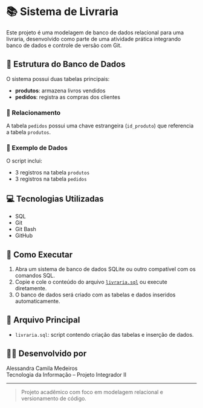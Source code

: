 # 📚 Sistema de Livraria

Este projeto é uma modelagem de banco de dados relacional para uma livraria, desenvolvido como parte de uma atividade prática integrando banco de dados e controle de versão com Git.

## 🧱 Estrutura do Banco de Dados

O sistema possui duas tabelas principais:

- **produtos**: armazena livros vendidos
- **pedidos**: registra as compras dos clientes

### 🔗 Relacionamento
A tabela `pedidos` possui uma chave estrangeira (`id_produto`) que referencia a tabela `produtos`.

### 📄 Exemplo de Dados
O script inclui:
- 3 registros na tabela `produtos`
- 3 registros na tabela `pedidos`

## 💻 Tecnologias Utilizadas

- SQL
- Git
- Git Bash
- GitHub

## 🚀 Como Executar

1. Abra um sistema de banco de dados SQLite ou outro compatível com os comandos SQL.
2. Copie e cole o conteúdo do arquivo [`livraria.sql`](./livraria.sql) ou execute diretamente.
3. O banco de dados será criado com as tabelas e dados inseridos automaticamente.

## 📂 Arquivo Principal

- `livraria.sql`: script contendo criação das tabelas e inserção de dados.

## 👩‍💻 Desenvolvido por

Alessandra Camila Medeiros  
Tecnologia da Informação – Projeto Integrador II

---

> Projeto acadêmico com foco em modelagem relacional e versionamento de código.
